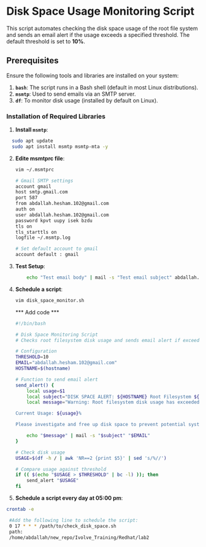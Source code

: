 # Disk Space Usage Monitoring Script

This script automates checking the disk space usage of the root file system and sends an email alert if the usage exceeds a specified threshold. The default threshold is set to **10%**.

## Prerequisites

Ensure the following tools and libraries are installed on your system:

1. **`bash`**: The script runs in a Bash shell (default in most Linux distributions).
2. **`msmtp`**: Used to send emails via an SMTP server.
3. **`df`**: To monitor disk usage (installed by default on Linux).

### Installation of Required Libraries

1. **Install `msmtp`**:
 ```bash
   sudo apt update
   sudo apt install msmtp msmtp-mta -y
```
2. **Edite msmtprc file**:
   ```bash
   vim ~/.msmtprc
   ```
   ```bash
   # Gmail SMTP settings
   account gmail
   host smtp.gmail.com
   port 587
   from abdallah.hesham.102@gmail.com
   auth on
   user abdallah.hesham.102@gmail.com
   password kpvt uupy isek bzdu
   tls on
   tls_starttls on
   logfile ~/.msmtp.log
   
   # Set default account to gmail
   account default : gmail
   ```
3. **Test Setup**:
   ```bash
       echo "Test email body" | mail -s "Test email subject" abdallah.hesham.102@gmail.com
   ```

3. **Schedule a script**:
   ```bash
   vim disk_space_monitor.sh
   ```
   *** Add code ***
   ```bash
   #!/bin/bash
   
   # Disk Space Monitoring Script
   # Checks root filesystem disk usage and sends email alert if exceeds 10% threshold
   
   # Configuration
   THRESHOLD=10
   EMAIL="abdallah.hesham.102@gmail.com"
   HOSTNAME=$(hostname)
   
   # Function to send email alert
   send_alert() {
       local usage=$1
       local subject="DISK SPACE ALERT: ${HOSTNAME} Root Filesystem ${usage}% Full"
       local message="Warning: Root filesystem disk usage has exceeded ${THRESHOLD}%!
   
   Current Usage: ${usage}%
   
   Please investigate and free up disk space to prevent potential system issues."
   
       echo "$message" | mail -s "$subject" "$EMAIL"
   }
   
   # Check disk usage
   USAGE=$(df -h / | awk 'NR==2 {print $5}' | sed 's/%//')
   
   # Compare usage against threshold
   if (( $(echo "$USAGE > $THRESHOLD" | bc -l) )); then
       send_alert "$USAGE"
   fi
   ```

4. **Schedule a script every day at 05:00 pm**:
  ```bash
  crontab -e

   #Add the following line to schedule the script:
   0 17 * * * /path/to/check_disk_space.sh
   path:
   /home/abdallah/new_repo/Ivolve_Training/Redhat/lab2
   ``` 


